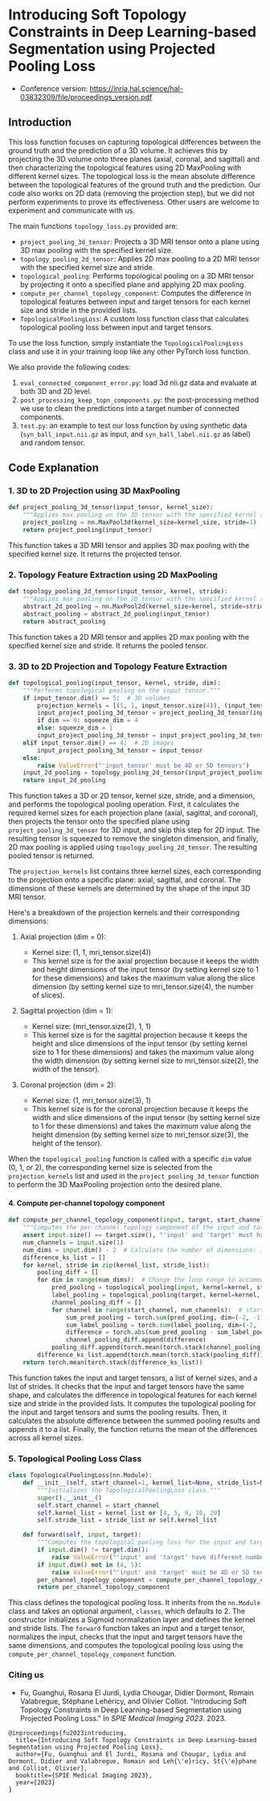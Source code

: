 # Introducing Soft Topology Constraints in Deep Learning-based Segmentation using Projected Pooling Loss

* Conference version: https://inria.hal.science/hal-03832309/file/proceedings_version.pdf 

## Introduction

This loss function focuses on capturing topological differences between the ground truth and the prediction of a 3D volume. It achieves this by projecting the 3D volume onto three planes (axial, coronal, and sagittal) and then characterizing the topological features using 2D MaxPooling with different kernel sizes. The topological loss is the mean absolute difference between the topological features of the ground truth and the prediction. Our code also works on 2D data (removing the projection step), but we did not perform experiments to prove its effectiveness. Other users are welcome to experiment and communicate with us. 

The main functions `topology_loss.py` provided are:

- `project_pooling_3d_tensor`: Projects a 3D MRI tensor onto a plane using 3D max pooling with the specified kernel size.
- `topology_pooling_2d_tensor`: Applies 2D max pooling to a 2D MRI tensor with the specified kernel size and stride.
- `topological_pooling`: Performs topological pooling on a 3D MRI tensor by projecting it onto a specified plane and applying 2D max pooling.
- `compute_per_channel_topology_component`: Computes the difference in topological features between input and target tensors for each kernel size and stride in the provided lists.
- `TopologicalPoolingLoss`: A custom loss function class that calculates topological pooling loss between input and target tensors.

To use the loss function, simply instantiate the `TopologicalPoolingLoss` class and use it in your training loop like any other PyTorch loss function.

We also provide the following codes:

1. `eval_connected_component_error.py`: load 3d nii.gz data and evaluate at both 3D and 2D level.
2. `post_processing_keep_topn_components.py`: the post-processing method we use to clean the predictions into a target number of connected components.
3. `test.py`: an example to test our loss function by using synthetic data (`syn_ball_input.nii.gz` as input, and `syn_ball_label.nii.gz` as label) and random tensor. 

## Code Explanation

### 1. 3D to 2D Projection using 3D MaxPooling

```python
def project_pooling_3d_tensor(input_tensor, kernel_size):
    """Applies max pooling on the 3D tensor with the specified kernel size."""
    project_pooling = nn.MaxPool3d(kernel_size=kernel_size, stride=1)
    return project_pooling(input_tensor)
```

This function takes a 3D MRI tensor and applies 3D max pooling with the specified kernel size. It returns the projected tensor.

### 2. Topology Feature Extraction using 2D MaxPooling

```python
def topology_pooling_2d_tensor(input_tensor, kernel, stride):
    """Applies max pooling on the 2D tensor with the specified kernel size and stride."""
    abstract_2d_pooling = nn.MaxPool2d(kernel_size=kernel, stride=stride)
    abstract_pooling = abstract_2d_pooling(input_tensor)
    return abstract_pooling
```

This function takes a 2D MRI tensor and applies 2D max pooling with the specified kernel size and stride. It returns the pooled tensor.

### 3. 3D to 2D Projection and Topology Feature Extraction

```python
def topological_pooling(input_tensor, kernel, stride, dim):
    """Performs topological pooling on the input tensor."""
    if input_tensor.dim() == 5:  # 3D volumes
        projection_kernels = [(1, 1, input_tensor.size(4)), (input_tensor.size(2), 1, 1), (1, input_tensor.size(3), 1)]
        input_project_pooling_3d_tensor = project_pooling_3d_tensor(input_tensor, kernel_size=projection_kernels[dim])
        if dim == 0: squeeze_dim = 4
        else: squeeze_dim = 1
        input_project_pooling_3d_tensor = input_project_pooling_3d_tensor.squeeze(dim + squeeze_dim)
    elif input_tensor.dim() == 4:  # 2D images
        input_project_pooling_3d_tensor = input_tensor
    else:
        raise ValueError("'input_tensor' must be 4D or 5D tensors")
    input_2d_pooling = topology_pooling_2d_tensor(input_project_pooling_3d_tensor, kernel=kernel, stride=stride)
    return input_2d_pooling
```

This function takes a 3D or 2D tensor, kernel size, stride, and a dimension, and performs the topological pooling operation. First, it calculates the required kernel sizes for each projection plane (axial, sagittal, and coronal), then projects the tensor onto the specified plane using `project_pooling_3d_tensor` for 3D input, and skip this step for 2D input. The resulting tensor is squeezed to remove the singleton dimension, and finally, 2D max pooling is applied using `topology_pooling_2d_tensor`. The resulting pooled tensor is returned.

The `projection_kernels` list contains three kernel sizes, each corresponding to the projection onto a specific plane: axial, sagittal, and coronal. The dimensions of these kernels are determined by the shape of the input 3D MRI tensor.

Here's a breakdown of the projection kernels and their corresponding dimensions:

1. Axial projection (dim = 0): 
   - Kernel size: (1, 1, mri_tensor.size(4))
   - This kernel size is for the axial projection because it keeps the width and height dimensions of the input tensor (by setting kernel size to 1 for these dimensions) and takes the maximum value along the slice dimension (by setting kernel size to mri_tensor.size(4), the number of slices).

2. Sagittal projection (dim = 1):
   - Kernel size: (mri_tensor.size(2), 1, 1)
   - This kernel size is for the sagittal projection because it keeps the height and slice dimensions of the input tensor (by setting kernel size to 1 for these dimensions) and takes the maximum value along the width dimension (by setting kernel size to mri_tensor.size(2), the width of the tensor).

3. Coronal projection (dim = 2):
   - Kernel size: (1, mri_tensor.size(3), 1)
   - This kernel size is for the coronal projection because it keeps the width and slice dimensions of the input tensor (by setting kernel size to 1 for these dimensions) and takes the maximum value along the height dimension (by setting kernel size to mri_tensor.size(3), the height of the tensor).

When the `topological_pooling` function is called with a specific `dim` value (0, 1, or 2), the corresponding kernel size is selected from the `projection_kernels` list and used in the `project_pooling_3d_tensor` function to perform the 3D MaxPooling projection onto the desired plane.

#### 4. Compute per-channel topology component

```python
def compute_per_channel_topology_component(input, target, start_channel, kernel_list, stride_list):
    """Computes the per-channel topology component of the input and target tensors."""
    assert input.size() == target.size(), "'input' and 'target' must have the same shape"
    num_channels = input.size(1)
    num_dims = input.dim() - 2  # Calculate the number of dimensions: 3 for 3D, 2 for 2D
    difference_ks_list = []
    for kernel, stride in zip(kernel_list, stride_list):
        pooling_diff = []
        for dim in range(num_dims):  # Change the loop range to accommodate 2D and 3D tensors
            pred_pooling = topological_pooling(input, kernel=kernel, stride=stride, dim=dim)
            label_pooling = topological_pooling(target, kernel=kernel, stride=stride, dim=dim)
            channel_pooling_diff = []
            for channel in range(start_channel, num_channels):  # start from 1 to ignore the background channel.
                sum_pred_pooling = torch.sum(pred_pooling, dim=(-2, -1))[:, channel, ...]
                sum_label_pooling = torch.sum(label_pooling, dim=(-2, -1))[:, channel, ...]
                difference = torch.abs(sum_pred_pooling - sum_label_pooling)
                channel_pooling_diff.append(difference)
            pooling_diff.append(torch.mean(torch.stack(channel_pooling_diff)))
        difference_ks_list.append(torch.mean(torch.stack(pooling_diff)))
    return torch.mean(torch.stack(difference_ks_list))
```

This function takes the input and target tensors, a list of kernel sizes, and a list of strides. It checks that the input and target tensors have the same shape, and calculates the difference in topological features for each kernel size and stride in the provided lists. It computes the topological pooling for the input and target tensors and sums the pooling results. Then, it calculates the absolute difference between the summed pooling results and appends it to a list. Finally, the function returns the mean of the differences across all kernel sizes.

### 5. Topological Pooling Loss Class

```python
class TopologicalPoolingLoss(nn.Module):
    def __init__(self, start_channel=1, kernel_list=None, stride_list=None):
        """Initializes the TopologicalPoolingLoss class."""
        super().__init__()
        self.start_channel = start_channel
        self.kernel_list = kernel_list or [4, 5, 8, 10, 20]
        self.stride_list = stride_list or self.kernel_list

    def forward(self, input, target):
        """Computes the topological pooling loss for the input and target tensors."""
        if input.dim() != target.dim():
            raise ValueError("'input' and 'target' have different number of dimensions")
        if input.dim() not in (4, 5):
            raise ValueError("'input' and 'target' must be 4D or 5D tensors")
        per_channel_topology_component = compute_per_channel_topology_component(input, target, self.start_channel, self.kernel_list, self.stride_list)
        return per_channel_topology_component
```

This class defines the topological pooling loss. It inherits from the `nn.Module` class and takes an optional argument, `classes`, which defaults to 2. The constructor initializes a Sigmoid normalization layer and defines the kernel and stride lists. The `forward` function takes an input and a target tensor, normalizes the input, checks that the input and target tensors have the same dimensions, and computes the topological pooling loss using the `compute_per_channel_topology_component` function.

### Citing us

* Fu, Guanghui, Rosana El Jurdi, Lydia Chougar, Didier Dormont, Romain Valabregue, Stéphane Lehéricy, and Olivier Colliot. "Introducing Soft Topology Constraints in Deep Learning-based Segmentation using Projected Pooling Loss." In *SPIE Medical Imaging 2023*. 2023.

```
@inproceedings{fu2023introducing,
  title={Introducing Soft Topology Constraints in Deep Learning-based Segmentation using Projected Pooling Loss},
  author={Fu, Guanghui and El Jurdi, Rosana and Chougar, Lydia and Dormont, Didier and Valabregue, Romain and Leh{\'e}ricy, St{\'e}phane and Colliot, Olivier},
  booktitle={SPIE Medical Imaging 2023},
  year={2023}
}
```
